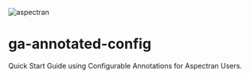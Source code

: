 ![aspectran](http://www.aspectran.com/images/header_aspectran.png)

# ga-annotated-config
Quick Start Guide using Configurable Annotations for Aspectran Users.
